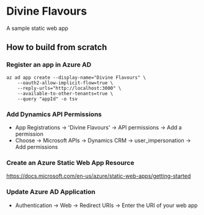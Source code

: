 # Divine Flavours

A sample static web app

## How to build from scratch

### Register an app in Azure AD

```
az ad app create --display-name="Divine Flavours" \
    --oauth2-allow-implicit-flow=true \
    --reply-urls="http://localhost:3000" \
    --available-to-other-tenants=true \
    --query "appId" -o tsv
```

### Add Dynamics API Permissions

* App Registrations -> 'Divine Flavours' -> API permissions -> Add a permission
* Choose -> Microsoft APIs -> Dynamics CRM -> user_impersonation -> Add permissions

### Create an Azure Static Web App Resource

https://docs.microsoft.com/en-us/azure/static-web-apps/getting-started

### Update Azure AD Application

* Authentication -> Web -> Redirect URIs -> Enter the URI of your web app
